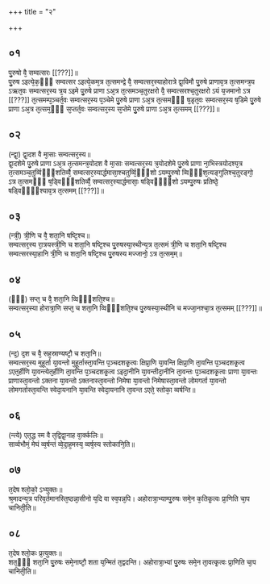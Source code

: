 +++
title = "२"

+++
## ०१
पु᳘रुषो वै᳘ सम्वत्सरः [[???]]॥  
पु᳘रुष ऽइत्ये᳘क᳘ᳫँ᳘ सम्वत्सर ऽइत्ये᳘कम᳘त्र त᳘त्समन्द्वे वै᳘ सम्वत्सर᳘स्याहोरात्रे द्वा᳘विमौ पु᳘रुषे प्राणाव᳘त्र त᳘त्समन्त्र᳘य ऽऋत᳘वः सम्वत्सर᳘स्य त्र᳘य ऽइमे पु᳘रुषे प्राणा ऽअ᳘त्र त᳘त्समञ्च᳘तुरक्षरो वै᳘ सम्वत्सरश्च᳘तुरक्षरो ऽयं य᳘जमानो ऽत्र [[???]] त᳘त्समम्प᳘ञ्चर्त᳘वः सम्वत्सर᳘स्य प᳘ञ्चेमे पु᳘रुषे प्राणा ऽअ᳘त्र त᳘त्समᳫँ᳭ ष᳘डृत᳘वः सम्वत्सर᳘स्य ष᳘डिमे पु᳘रुषे प्राणा ऽअ᳘त्र त᳘त्सम᳘ᳫँ᳘ स᳘प्तर्त᳘वः सम्वत्सर᳘स्य स᳘प्तेमे पु᳘रुषे प्राणा ऽअ᳘त्र त᳘त्समम् [[???]]॥  
## ०२
(न्द्वा᳘) द्वा᳘दश वै मा᳘साः सम्वत्सर᳘स्य॥  
द्वा᳘दशेमे पु᳘रुषे प्राणा ऽअ᳘त्र त᳘त्समन्त्र᳘योदश वै मा᳘साः सम्वत्सर᳘स्य त्र᳘योदशेमे पु᳘रुषे प्राणा ना᳘भिस्त्रयोदश्य᳘त्र त᳘त्समञ्च᳘तुर्व्विᳫँ᳭शतिर्व्वै᳘ सम्वत्सर᳘स्यार्द्धमासा᳘श्चतुर्व्वि᳘ᳫँ᳘शो ऽयम्पु᳘रुषो व्विᳫँ᳭श᳘त्यङ्गुलिश्च᳘तुरङ्गो᳘ ऽत्र त᳘त्समᳫँ᳭ ष᳘ड्विᳫँ᳭शतिर्व्वै᳘ सम्वत्सर᳘स्यार्द्धमासाः᳘ षड्विᳫँ᳘᳘शो ऽयम्पु᳘रुषः प्रतिष्ठे᳘ षड्विᳫँ᳘᳘श्याव᳘त्र त᳘त्समम् [[???]]॥  
## ०३
(न्त्री᳘) त्री᳘णि च वै᳘ शता᳘नि षष्टि᳘श्च॥  
सम्वत्सर᳘स्य रा᳘त्रयस्त्री᳘णि च शता᳘नि षष्टि᳘श्च पु᳘रुषस्या᳘स्थीन्य᳘त्र त᳘त्समं त्री᳘णि च शता᳘नि षष्टि᳘श्च सम्वत्सरस्या᳘हानि त्री᳘णि च शता᳘नि षष्टि᳘श्च पु᳘रुषस्य मज्जानो᳘ ऽत्र त᳘त्सम᳘म्॥  
## ०४
(ᳫँ᳘) सप्त᳘ च वै᳘ शता᳘नि व्विᳫँ᳭शति᳘श्च॥  
सम्वत्सर᳘स्या होरात्रा᳘णि सप्त᳘ च शता᳘नि व्विᳫँ᳭शति᳘श्च पु᳘रुषस्या᳘स्थीनि च मज्जा᳘नश्चा᳘त्र त᳘त्समम् [[???]]॥  
## ०५
(न्द᳘) द᳘श च वै᳘ सह᳘स्राण्यष्टौ᳘ च शता᳘नि॥  
सम्वत्सर᳘स्य मुहूर्ता या᳘वन्तो मुहूर्तास्ता᳘वन्ति प᳘ञ्चदशकृ᳘त्वः क्षिप्रा᳘णि या᳘वन्ति क्षिप्रा᳘णि ता᳘वन्ति प᳘ञ्चदशकृ᳘त्व ऽएत᳘र्हीणि या᳘वन्त्येत᳘र्हीणि ता᳘वन्ति प᳘ञ्चदशकृ᳘त्व ऽइदा᳘नीनि या᳘वन्तीदा᳘नीनि ता᳘वन्तः प᳘ञ्चदशकृ᳘त्वः प्राणा या᳘वन्तः प्राणास्ता᳘वन्तो ऽक्तना या᳘वन्तो ऽक्तनास्ता᳘वन्तो निमेषा या᳘वन्तो निमेषास्ता᳘वन्तो लोमगर्ता या᳘वन्तो लोमगर्तास्ता᳘वन्ति स्वेदा᳘यनानि या᳘वन्ति स्वेदा᳘यनानि ता᳘वन्त ऽएते᳘ स्तोका᳘ व्वर्षन्ति॥  
## ०६
(न्त्ये) एत᳘द्ध स्म वै त᳘द्विद्वा᳘नाह वा᳘र्क्कलिः॥  
सार्व्वभौमं᳘ मेघं व्व᳘र्षन्तं व्वे᳘दा᳘ह᳘मस्य᳘ व्वर्ष᳘स्य स्तोकानि᳘ति॥  
## ०७
त᳘देष श्लो᳘को᳘ ऽभ्युक्तः॥  
श्र᳘मादन्य᳘त्र परिव᳘र्तमानस्ति᳘ष्ठन्ना᳘सीनो य᳘दि वा स्व᳘पन्न᳘पि। अहोरात्रा᳘भ्याम्पु᳘रुषः समे᳘न क᳘तिकृ᳘त्वः प्रा᳘णिति चा᳘प चानिती᳘ति॥  
## ०८
त᳘देष श्लो᳘कः प्र᳘त्युक्तः॥  
शत᳘ᳫँ᳘ शता᳘नि पु᳘रुषः समे᳘नाष्टौ᳘ शता य᳘न्मितं त᳘द्वदन्ति। अहोरात्रा᳘भ्यां पु᳘रुषः समे᳘न ता᳘वत्कृ᳘त्वः प्रा᳘णिति चा᳘प चानिती᳘ति॥ 
